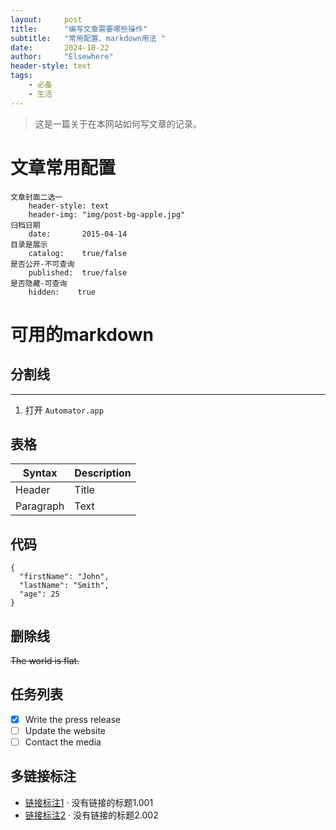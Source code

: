 ```yaml
---
layout: 	post
title: 		"编写文章需要哪些操作"
subtitle: 	"常用配置、markdown用法 "
date:       2024-10-22
author: 	"Elsewhere"
header-style: text
tags:
    - 必备
    - 生活
---
```


> 这是一篇关于在本网站如何写文章的记录。



# 文章常用配置

```
文章封面二选一
	header-style: text
	header-img: "img/post-bg-apple.jpg"
归档日期	
	date:       2015-04-14
目录是展示	
	catalog:    true/false
是否公开-不可查询	
	published:  true/false
是否隐藏-可查询
	hidden:    true
```



# 可用的markdown

## 分割线
---

1. 打开 `Automator.app`



## 表格

| Syntax    | Description |
| --------- | ----------- |
| Header    | Title       |
| Paragraph | Text        |

## 代码
```
{
  "firstName": "John",
  "lastName": "Smith",
  "age": 25
}
```


## 删除线

~~The world is flat.~~

## 任务列表

- [x] Write the press release
- [ ] Update the website
- [ ] Contact the media

## 多链接标注

- [链接标注1][1] · 没有链接的标题1.001
- [链接标注2][2] · 没有链接的标题2.002

[1]: https://reactjs.org/blog/2022/06/15/react-labs-what-we-have-been-working-on-june-2022.html
[2]: https://www.bilibili.com/video/BV1LY411Q7hC/?spm_id_from=333.999.0.0
